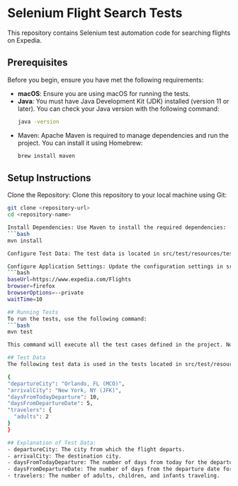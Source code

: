 # Selenium Flight Search Tests

This repository contains Selenium test automation code for searching flights on Expedia.

## Prerequisites

Before you begin, ensure you have met the following requirements:

- **macOS**: Ensure you are using macOS for running the tests.
- **Java**: You must have Java Development Kit (JDK) installed (version 11 or later). You can check your Java version with the following command:
  ```bash
  java -version

- Maven: Apache Maven is required to manage dependencies and run the project. You can install it using Homebrew:
  ```bash
  brew install maven

## Setup Instructions
Clone the Repository: Clone this repository to your local machine using Git:
  ```bash
  git clone <repository-url>
  cd <repository-name>

Install Dependencies: Use Maven to install the required dependencies:
```bash
  mvn install

Configure Test Data: The test data is located in src/test/resources/testdata.json and can be modified according to your needs. Ensure the flight search data is accurate for the tests you want to run.

Configure Application Settings: Update the configuration settings in src/test/resources/config.properties to set the base URL and desired browser. For example:
  ```bash
  baseUrl=https://www.expedia.com/Flights
  browser=firefox
  browserOptions=--private
  waitTime=10

## Running Tests
To run the tests, use the following command:
  ```bash
  mvn test

This command will execute all the test cases defined in the project. Note that the WebDriver will be automatically downloaded and configured using WebDriverManager.

## Test Data
The following test data is used in the tests located in src/test/resources/testdata.json:

{
  "departureCity": "Orlando, FL (MCO)",
  "arrivalCity": "New York, NY (JFK)",
  "daysFromTodayDeparture": 10,
  "daysFromDepartureDate": 5,
  "travelers": {
    "adults": 2
  }
}

## Explanation of Test Data:
- departureCity: The city from which the flight departs.
- arrivalCity: The destination city.
- daysFromTodayDeparture: The number of days from today for the departure date.
- daysFromDepartureDate: The number of days from the departure date for the return flight.
- travelers: The number of adults, children, and infants traveling.